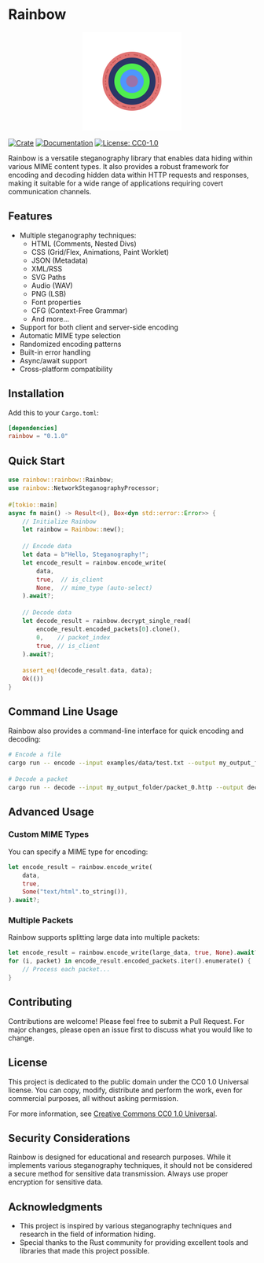 # Rainbow

<p align="center">
  <img src="res/logo.svg" width="200" height="200" alt="Rainbow Logo">
</p>

[![Crate](https://img.shields.io/crates/v/rainbow.svg)](https://crates.io/crates/rainbow)
[![Documentation](https://docs.rs/rainbow/badge.svg)](https://docs.rs/rainbow)
[![License: CC0-1.0](https://img.shields.io/badge/License-CC0_1.0-lightgrey.svg)](http://creativecommons.org/publicdomain/zero/1.0/)

Rainbow is a versatile steganography library that enables data hiding within various MIME content types. 
It also provides a robust framework for encoding and decoding hidden data within HTTP requests and responses, making it suitable for a wide range of applications requiring covert communication channels.

## Features

- Multiple steganography techniques:
  - HTML (Comments, Nested Divs)
  - CSS (Grid/Flex, Animations, Paint Worklet)
  - JSON (Metadata)
  - XML/RSS
  - SVG Paths
  - Audio (WAV)
  - PNG (LSB)
  - Font properties
  - CFG (Context-Free Grammar)
  - And more...
- Support for both client and server-side encoding
- Automatic MIME type selection
- Randomized encoding patterns
- Built-in error handling
- Async/await support
- Cross-platform compatibility

## Installation

Add this to your `Cargo.toml`:

```toml
[dependencies]
rainbow = "0.1.0"
```

## Quick Start

```rust
use rainbow::rainbow::Rainbow;
use rainbow::NetworkSteganographyProcessor;

#[tokio::main]
async fn main() -> Result<(), Box<dyn std::error::Error>> {
    // Initialize Rainbow
    let rainbow = Rainbow::new();
    
    // Encode data
    let data = b"Hello, Steganography!";
    let encode_result = rainbow.encode_write(
        data,
        true,  // is_client
        None,  // mime_type (auto-select)
    ).await?;
    
    // Decode data
    let decode_result = rainbow.decrypt_single_read(
        encode_result.encoded_packets[0].clone(),
        0,    // packet_index
        true, // is_client
    ).await?;
    
    assert_eq!(decode_result.data, data);
    Ok(())
}
```

## Command Line Usage

Rainbow also provides a command-line interface for quick encoding and decoding:

```bash
# Encode a file
cargo run -- encode --input examples/data/test.txt --output my_output_folder

# Decode a packet
cargo run -- decode --input my_output_folder/packet_0.http --output decoded.txt
```

## Advanced Usage

### Custom MIME Types

You can specify a MIME type for encoding:

```rust
let encode_result = rainbow.encode_write(
    data,
    true,
    Some("text/html".to_string()),
).await?;
```

### Multiple Packets

Rainbow supports splitting large data into multiple packets:

```rust
let encode_result = rainbow.encode_write(large_data, true, None).await?;
for (i, packet) in encode_result.encoded_packets.iter().enumerate() {
    // Process each packet...
}
```

## Contributing

Contributions are welcome! Please feel free to submit a Pull Request. For major changes, please open an issue first to discuss what you would like to change.

## License

This project is dedicated to the public domain under the CC0 1.0 Universal license. You can copy, modify, distribute and perform the work, even for commercial purposes, all without asking permission.

For more information, see [Creative Commons CC0 1.0 Universal](http://creativecommons.org/publicdomain/zero/1.0/).

## Security Considerations

Rainbow is designed for educational and research purposes. While it implements various steganography techniques, it should not be considered a secure method for sensitive data transmission. Always use proper encryption for sensitive data.

## Acknowledgments

- This project is inspired by various steganography techniques and research in the field of information hiding.
- Special thanks to the Rust community for providing excellent tools and libraries that made this project possible.
